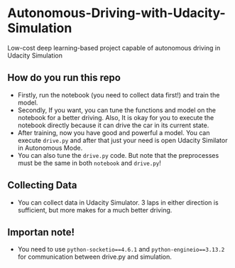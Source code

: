# Autonomous-Driving-with-Udacity-Simulation
 Low-cost deep learning-based project capable of autonomous driving in Udacity Simulation

## How do you run this repo

* Firstly, run the notebook (you need to collect data first!) and train the model.
* Secondly, If you want, you can tune the functions and model on the notebook for a better driving. Also, It is okay for you to execute the notebook directly because it can drive the car in its current state.
* After training, now you have good and powerful a model. You can execute `drive.py` and after that just your need is open Udacity Similator in Autonomous Mode.
* You can also tune the `drive.py` code. But note that the preprocesses must be the same in both `notebook` and `drive.py`!

## Collecting Data

* You can collect data in Udacity Simulator. 3 laps in either direction is sufficient, but more makes for a much better driving.

## Importan note!

* You need to use `python-socketio==4.6.1` and `python-engineio==3.13.2` for communication between drive.py and simulation.

